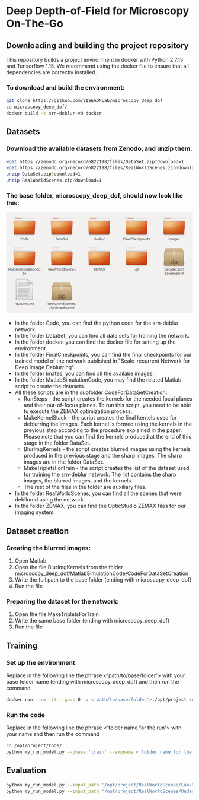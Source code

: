 # Deep Depth-of-Field for Microscopy On-The-Go

## Downloading and building the project repository

This repository builds a  project environment in docker with Python 2.7.15 and Tensorflow 1.15.
We recommend using the docker file to ensure that all dependencies are correctly installed.

### To download and build the environment:

```bash
git clone https://github.com/VISEAONLab/microscopy_deep_dof
cd microscopy_deep_dof/
docker build -t srn-deblur-v0 docker
```

## Datasets

### Download the available datasets from Zenodo, and unzip them.
```bash
wget https://zenodo.org/record/6822198/files/DataSet.zip?download=1
wget https://zenodo.org/record/6822198/files/RealWorldScenes.zip?download=1
unzip DataSet.zip?download=1 
unzip RealWorldScenes.zip?download=1
```

### The base folder, microscopy_deep_dof,  should now look like this:

![The base folder](Images/view_folder.png)

 - In the folder Code, you can find the python code for the srn-deblur network.
 - In the folder DataSet, you can find all data sets for training the network.
 - In the folder docker, you can find the docker file for setting up the environment.
 - In the folder FinalCheckpoints, you can find the final checkpoints for our trained model of the network published in "Scale-recurrent Network for Deep Image Deblurring".
 - In the folder Imafes, you can find all the availabe images.
- In the folder MatlabSimulationCode, you may find the related Matlab script to create the datasets. 
- All these scripts are in the subfolder CodeForDataSetCreation:
  - RunSteps - the script creates the kernels for the needed focal planes and their out-of-focus planes. To run this script, you need to be able to execute the ZEMAX optimization process.
  * MakeKernelStack - the script creates the final kernels used for deblurring the images. Each kernel is formed using the kernels in the previous step according to the procedure explained in the paper. Please note that you can find the kernels produced at the end of this stage in the folder DataSet.
  - BlurImgKernels - the script creates blurred images using the kernels produced in the previous stage and the sharp images. The sharp images are in the folder DataSet.
  - MakeTripletsForTrain - the script creates the list of the dataset used for training the srn-deblur network. The list contains the sharp images, the blurred images, and the kernels. 
  - The rest of the files in the folder are auxiliary files. 
 - In the folder RealWorldScenes, you can find all the scenes that were debllured using the network.
 - In the folder ZEMAX, you can find the OpticStudio ZEMAX files for our imaging system.



## Dataset creation

### Creating the blurred images:

1. Open Matlab
2. Open the file BlurImgKernels from the folder microscopy_deep_dof/MatlabSimulationCode/CodeForDataSetCreation
3. Write the full path to the base folder (ending with microscopy_deep_dof)
4. Run the file

### Preparing the dataset for the network:

1. Open the file MakeTripletsForTrain
2. Write the same base folder (ending with microscopy_deep_dof)
3. Run the file

## Training

### Set up the environment
Replace in the following line the phrase <'path/to/base/folder'> with your base folder name (ending with microscopy_deep_dof) and then run the command
```bash
docker run --rm -it --gpus 0 -v <'path/to/base/folder'>:/opt/project srn-deblur-v0
```
### Run the code
Replace in the following line the phrase <'folder name for the run'> with your name and then run the command
```bash
cd /opt/project/Code/
python my_run_model.py --phase 'train' --expname <'folder name for the run'> --step 0
```
## Evaluation
```bash
python my_run_model.py --input_path '/opt/project/RealWorldScenes/Lab/OneShots' --output_path '/opt/project/test/Lab'
python my_run_model.py --input_path '/opt/project/RealWorldScenes/UnderWater/OneShots' --output_path '/opt/project/test/UnderWater'
```